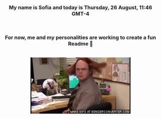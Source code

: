 


<div align="center">
<h3 >My name is Sofia and today is Thursday, 26 August, 11:46 GMT-4</h3><br>
<h3 >For now, me and my personalities are working to create a fun Readme 👋
</h3><br>
<img src='img/dwight.gif' alt='working...'/>
</div>
